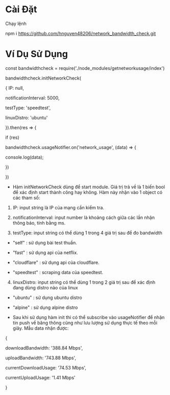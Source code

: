 # Cài Đặt

Chạy lệnh

npm i https://github.com/hnguyen48206/network_bandwidth_check.git

  

# Ví Dụ Sử Dụng

  

const bandwidthcheck = require('./node_modules/getnetworkusage/index')

bandwidthcheck.initNetworkCheck(

{ IP: null,

notificationInterval: 5000,

testType: 'speedtest',

linuxDistro: 'ubuntu'

}).then(res => {

if (res)

bandwidthcheck.usageNotifier.on('network_usage', (data) => {

console.log(data);

})

})

  

- Hàm initNetworkCheck dùng để start module. Giá trị trả về là 1 biến bool để xác định start thành công hay không. Hàm này nhận vào 1 object có các tham số:

1. IP: input string là IP của mạng cần kiểm tra.

2. notificationInterval: input number là khoảng cách giữa các lần nhận thông báo, tính bằng ms.

3. testType: input string có thể dùng 1 trong 4 giá trị sau để đo bandwidth

+ "self" : sử dụng bài test thuần.

+ "fast" : sử dụng api của netflix.

+ "cloudflare" : sử dụng api của cloudflare.

+ "speedtest" : scraping data của speedtest.

4. linuxDistro: input string có thể dùng 1 trong 2 giá trị sau để xác định đang dùng distro nào của linux

+ "ubuntu" : sử dụng ubuntu distro

+ "alpine" : sử dụng alpine distro

- Sau khi sử dụng hàm init thì có thể subscribe vào usageNotifier để nhận tin push về băng thông cũng như lưu lượng sử dụng thực tế theo mỗi giây. Mẫu data nhận được:

  

{

downloadBandwidth: '388.84 Mbps',

uploadBandwidth: '743.88 Mbps',

currentDownloadUsage: '74.53 Mbps',

currentUploadUsage: '1.41 Mbps'

}